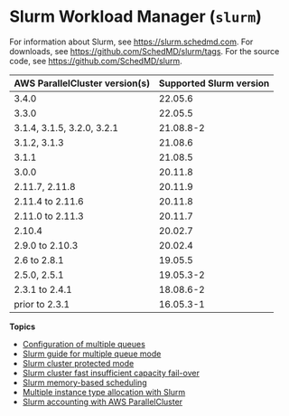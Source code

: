 # Slurm Workload Manager \(`slurm`\)<a name="slurm-workload-manager-v3"></a>

For information about Slurm, see [https://slurm\.schedmd\.com](https://slurm.schedmd.com)\. For downloads, see [https://github\.com/SchedMD/slurm/tags](https://github.com/SchedMD/slurm/tags)\. For the source code, see [https://github\.com/SchedMD/slurm](https://github.com/SchedMD/slurm)\.


| AWS ParallelCluster version\(s\) | Supported Slurm version | 
| --- | --- | 
|  3\.4\.0  |  22\.05\.6  | 
|  3\.3\.0  |  22\.05\.5  | 
|  3\.1\.4, 3\.1\.5, 3\.2\.0, 3\.2\.1  |  21\.08\.8\-2  | 
|  3\.1\.2, 3\.1\.3  |  21\.08\.6  | 
|  3\.1\.1  |  21\.08\.5  | 
|  3\.0\.0  |  20\.11\.8  | 
|  2\.11\.7, 2\.11\.8  |  20\.11\.9  | 
|  2\.11\.4 to 2\.11\.6  |  20\.11\.8  | 
|  2\.11\.0 to 2\.11\.3  |  20\.11\.7  | 
|  2\.10\.4  |  20\.02\.7  | 
|  2\.9\.0 to 2\.10\.3  |  20\.02\.4  | 
|  2\.6 to 2\.8\.1  |  19\.05\.5  | 
|  2\.5\.0, 2\.5\.1  |  19\.05\.3\-2  | 
|  2\.3\.1 to 2\.4\.1  |  18\.08\.6\-2  | 
|  prior to 2\.3\.1  |  16\.05\.3\-1  | 

**Topics**
+ [Configuration of multiple queues](configuration-of-multiple-queues-v3.md)
+ [Slurm guide for multiple queue mode](multiple-queue-mode-slurm-user-guide-v3.md)
+ [Slurm cluster protected mode](slurm-protected-mode-v3.md)
+ [Slurm cluster fast insufficient capacity fail\-over](slurm-short-capacity-fail-mode-v3.md)
+ [Slurm memory\-based scheduling](slurm-mem-based-scheduling-v3.md)
+ [Multiple instance type allocation with Slurm](slurm-multiple-instance-allocation-v3.md)
+ [Slurm accounting with AWS ParallelCluster](slurm-accounting-v3.md)
